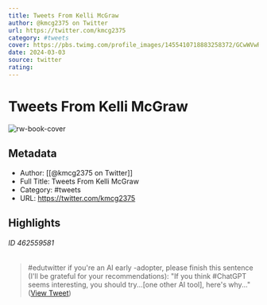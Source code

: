 ```yaml
---
title: Tweets From Kelli McGraw
author: @kmcg2375 on Twitter
url: https://twitter.com/kmcg2375
category: #tweets
cover: https://pbs.twimg.com/profile_images/1455410718883258372/GCwWVwRF.jpg
date: 2024-03-03
source: twitter
rating:
---
```

# Tweets From Kelli McGraw

![rw-book-cover](https://pbs.twimg.com/profile_images/1455410718883258372/GCwWVwRF.jpg)

## Metadata
- Author: [[@kmcg2375 on Twitter]]
- Full Title: Tweets From Kelli McGraw
- Category: #tweets
- URL: https://twitter.com/kmcg2375

## Highlights
###### ID 462559581
> #edutwitter if you're an AI early -adopter, please finish this sentence (I'll be grateful for your recommendations): "If you think #ChatGPT seems interesting, you should try...[one other AI tool], here's why..." ([View Tweet](https://twitter.com/kmcg2375/status/1617472315104833536))
    
